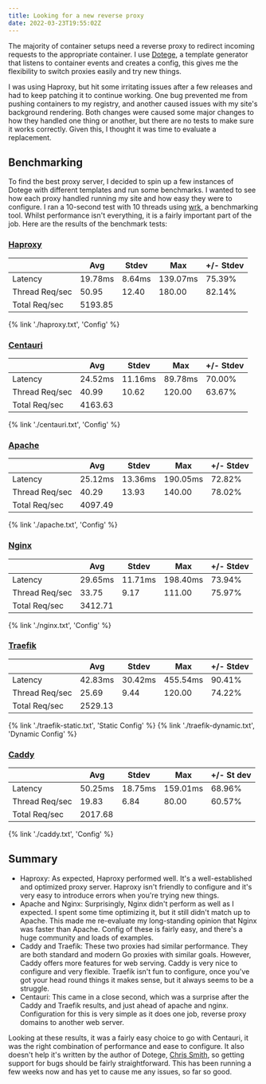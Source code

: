 ```yaml
---
title: Looking for a new reverse proxy
date: 2022-03-23T19:55:02Z
---
```

The majority of container setups need a reverse proxy to redirect incoming requests to the appropriate container. I use [Dotege](https://github.com/csmith/dotege), a template generator that listens to container events and creates a config, this gives me the flexibility to switch proxies easily and try new things.

I was using Haproxy, but hit some irritating issues after a few releases and had to keep patching it to continue working.  One bug prevented me from pushing containers to my registry, and another caused issues with my site's background rendering. Both changes were caused some major changes to how they handled one thing or another, but there are no tests to make sure it works correctly.  Given this, I thought it was time to evaluate a replacement.

<!--more-->

## Benchmarking
To find the best proxy server, I decided to spin up a few instances of Dotege with different templates and run some benchmarks. I wanted to see how each proxy handled running my site and how easy they were to configure. I ran a 10-second test with 10 threads using [wrk](https://github.com/wg/wrk), a benchmarking tool.  Whilst performance isn't everything, it is a fairly important part of the job.  Here are the results of the benchmark tests:

### [Haproxy](https://www.haproxy.org/)
|                | Avg     | Stdev  | Max      | +/- Stdev |
|----------------|---------|--------|----------|-----------|
| Latency        | 19.78ms | 8.64ms | 139.07ms | 75.39%    |
| Thread Req/sec | 50.95   | 12.40  | 180.00   | 82.14%    |
| Total Req/sec  | 5193.85 |        |          |           |

{% link './haproxy.txt', 'Config' %}
&nbsp;
### [Centauri](https://github.com/csmith/centauri)
|                | Avg     | Stdev   | Max     | +/- Stdev |
|----------------|---------|---------|---------|-----------|
| Latency        | 24.52ms | 11.16ms | 89.78ms | 70.00%    |
| Thread Req/sec | 40.99   | 10.62   | 120.00  | 63.67%    |
| Total Req/sec  | 4163.63 |         |         |           |

{% link './centauri.txt', 'Config' %}
&nbsp;
### [Apache](https://httpd.apache.org/)
|                | Avg     | Stdev   | Max      | +/- Stdev |
|----------------|---------|---------|----------|-----------|
| Latency        | 25.12ms | 13.36ms | 190.05ms | 72.82%    |
| Thread Req/sec | 40.29   | 13.93   | 140.00   | 78.02%    |
| Total Req/sec  | 4097.49 |         |          |           |

{% link './apache.txt', 'Config' %}
&nbsp;
### [Nginx](https://nginx.org)
|                | Avg     | Stdev   | Max      | +/- Stdev |
|----------------|---------|---------|----------|-----------|
| Latency        | 29.65ms | 11.71ms | 198.40ms | 73.94%    |
| Thread Req/sec | 33.75   | 9.17    | 111.00   | 75.97%    |
| Total Req/sec  | 3412.71 |         |          |           |

{% link './nginx.txt', 'Config' %}
&nbsp;
### [Traefik](https://traefik.io/traefik/)
|                | Avg     | Stdev   | Max      | +/- Stdev |
|----------------|---------|---------|----------|-----------|
| Latency        | 42.83ms | 30.42ms | 455.54ms | 90.41%    |
| Thread Req/sec | 25.69   | 9.44    | 120.00   | 74.22%    |
| Total Req/sec  | 2529.13 |         |          |           |

{% link './traefik-static.txt', 'Static Config' %} {% link './traefik-dynamic.txt', 'Dynamic Config' %}
&nbsp;
### [Caddy](https://caddyserver.com/)
|                | Avg     | Stdev   | Max      | +/- St dev |
|----------------|---------|---------|----------|------------|
| Latency        | 50.25ms | 18.75ms | 159.01ms | 68.96%     |
| Thread Req/sec | 19.83   | 6.84    | 80.00    | 60.57%     |
| Total Req/sec  | 2017.68 |         |          |            |

{% link './caddy.txt', 'Config' %}
&nbsp;

## Summary
- Haproxy: As expected, Haproxy performed well. It's a well-established and optimized proxy server.  Haproxy isn't friendly to configure and it's very easy to introduce errors when you're trying new things.
- Apache and Nginx: Surprisingly, Nginx didn't perform as well as I expected. I spent some time optimizing it, but it still didn't match up to Apache. This made me re-evaluate my long-standing opinion that Nginx was faster than Apache.  Config of these is fairly easy, and there's a huge community and loads of examples.
- Caddy and Traefik: These two proxies had similar performance. They are both standard and modern Go proxies with similar goals. However, Caddy offers more features for web serving.  Caddy is very nice to configure and very flexible.  Traefik isn't fun to configure, once you've got your head round things it makes sense, but it always seems to be a struggle.
- Centauri: This came in a close second, which was a surprise after the Caddy and Traefik results, and just ahead of apache and nginx.  Configuration for this is very simple as it does one job, reverse proxy domains to another web server.

Looking at these results, it was a fairly easy choice to go with Centauri, it was the right combination of performance and ease to configure.  It also doesn't help it's written by the author of Dotege, [Chris Smith](https://chameth.com/), so getting support for bugs should be fairly straightforward.   This has been running a few weeks now and has yet to cause me any issues, so far so good.

